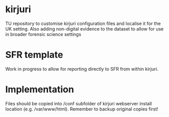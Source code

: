 # kirjuri
TU repository to customise kirjuri configuration files and localise it for the UK setting.
Also adding non-digital evidence to the dataset to allow for use in broader forensic science settings

# SFR template
Work in progress to allow for reporting directly to SFR from within kirjuri.

# Implementation
Files should be copied into /conf subfolder of kirjuri webserver install location (e.g. /var/www/html). Remember to backup original copies first!
